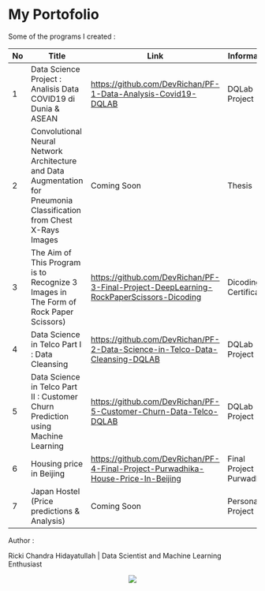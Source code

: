 # My Portofolio


Some of the programs I created :

No |  Title  | Link | Information |
------|--------|---------------|-------|
1|Data Science Project : Analisis Data COVID19 di Dunia & ASEAN  |  https://github.com/DevRichan/PF-1-Data-Analysis-Covid19-DQLAB | DQLab Project |
2|Convolutional Neural Network Architecture and Data Augmentation for Pneumonia Classification from Chest X-Rays Images|Coming Soon| Thesis |
3|The Aim of This Program is to Recognize 3 Images in The Form of Rock Paper Scissors) |https://github.com/DevRichan/PF-3-Final-Project-DeepLearning-RockPaperScissors-Dicoding| Dicoding Certification|
4|Data Science in Telco Part I : Data Cleansing |  https://github.com/DevRichan/PF-2-Data-Science-in-Telco-Data-Cleansing-DQLAB | DQLab Project |
5|Data Science in Telco Part II : Customer Churn Prediction using Machine Learning |https://github.com/DevRichan/PF-5-Customer-Churn-Data-Telco-DQLAB| DQLab Project|
6|Housing price in Beijing |  https://github.com/DevRichan/PF-4-Final-Project-Purwadhika-House-Price-In-Beijing | Final Project Purwadhika |
7|Japan Hostel (Price predictions & Analysis) | Coming Soon | Personal Project|






Author : 

Ricki Chandra Hidayatullah | Data Scientist and Machine Learning Enthusiast

<center><img src="https://user-images.githubusercontent.com/53082147/101026382-6975b900-35a9-11eb-8348-808f386f2801.jpeg"></center>

